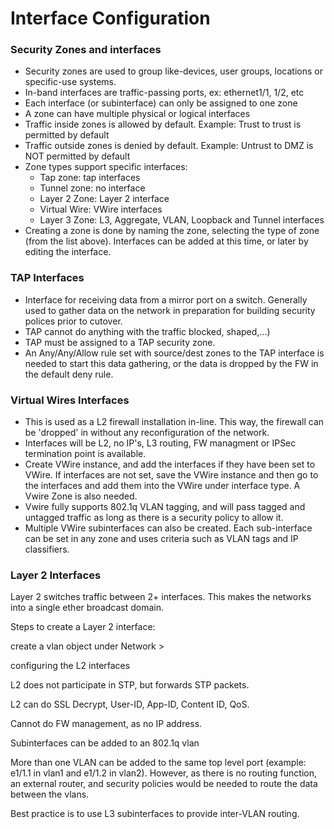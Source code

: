 # Interface Configuration

### Security Zones and interfaces
* Security zones are used to group like-devices, user groups, locations or specific-use systems.
* In-band interfaces are traffic-passing ports, ex: ethernet1/1, 1/2, etc
* Each interface (or subinterface) can only be assigned to one zone
* A zone can have multiple physical or logical interfaces
* Traffic inside zones is allowed by default. Example: Trust to trust is permitted by default
* Traffic outside zones is denied by default. Example: Untrust to DMZ is NOT permitted by default
* Zone types support specific interfaces:
  * Tap zone: tap interfaces
  * Tunnel zone: no interface
  * Layer 2 Zone: Layer 2 interface
  * Virtual Wire: VWire interfaces
  * Layer 3 Zone: L3, Aggregate, VLAN, Loopback and Tunnel interfaces
* Creating a zone is done by naming the zone, selecting the type of zone (from the list above). Interfaces can be added at this time, or later by editing the interface.

### TAP Interfaces
* Interface for receiving data from a mirror port on a switch. Generally used to gather data on the network in preparation for building security polices prior to cutover.
* TAP cannot do anything with the traffic blocked, shaped,...)
* TAP must be assigned to a TAP security zone.
* An Any/Any/Allow rule set with source/dest zones to the TAP interface is needed to start this data gathering, or the data is dropped by the FW in the default deny rule.

### Virtual Wires Interfaces
* This is used as a L2 firewall installation in-line. This way, the firewall can be 'dropped' in without any reconfiguration of the network.
* Interfaces will be L2, no IP's, L3 routing, FW managment or IPSec termination point is available.
* Create VWire instance, and add the interfaces if they have been set to VWire. If interfaces are not set, save the VWire instance and then go to the interfaces and add them into the VWire under interface type. A Vwire Zone is also needed.
* Vwire fully supports 802.1q VLAN tagging, and will pass tagged and untagged traffic as long as there is a security policy to allow it.
* Multiple VWire subinterfaces can also be created. Each sub-interface can be set in any zone and uses criteria such as VLAN tags and IP classifiers.

### Layer 2 Interfaces

Layer 2 switches traffic between 2+ interfaces. This makes the networks into a single ether broadcast domain.

Steps to create a Layer 2 interface:

create a vlan object under Network >

configuring the L2 interfaces

L2 does not participate in STP, but forwards STP packets.

L2 can do SSL Decrypt, User-ID, App-ID, Content ID, QoS.

Cannot do FW management, as no IP address.

Subinterfaces can be added to an 802.1q vlan

More than one VLAN can be added to the same top level port (example: e1/1.1 in vlan1 and e1/1.2 in vlan2). However, as there is no routing function, an external router, and security policies would be needed to route the data between the vlans.

Best practice is to use L3 subinterfaces to provide inter-VLAN routing.
